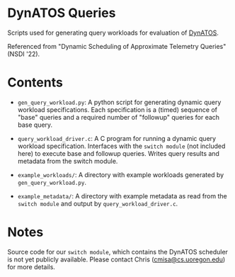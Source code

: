 # DynATOS Queries

Scripts used for generating query workloads for evaluation of [DynATOS](https://onrg.gitlab.io/projects/dynatos/).

Referenced from "Dynamic Scheduling of Approximate Telemetry Queries" (NSDI '22).

# Contents

- `gen_query_workload.py`: A python script for generating dynamic query workload specifications. Each specification is a (timed) sequence of "base" queries and a required number of "followup" queries for each base query.

- `query_workload_driver.c`: A C program for running a dynamic query workload specification. Interfaces with the `switch module` (not included here) to execute base and followup queries. Writes query results and metadata from the switch module.

- `example_workloads/`: A directory with example workloads generated by `gen_query_workload.py`.

- `example_metadata/`: A directory with example metadata as read from the `switch module` and output by `query_workload_driver.c`.

# Notes

Source code for our `switch module`, which contains the DynATOS scheduler is not yet publicly available. Please contact Chris (cmisa@cs.uoregon.edu) for more details.
